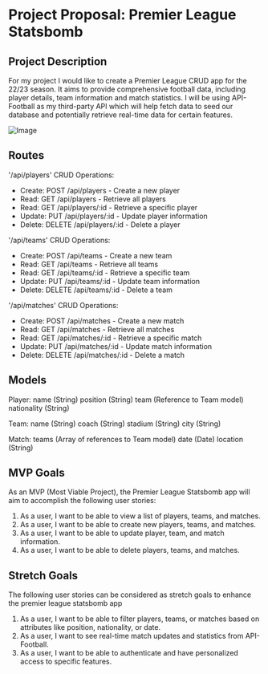 # Project Proposal: Premier League Statsbomb
## Project Description
For my project I would like to create a Premier League CRUD app for the 22/23 season. It aims to 
provide comprehensive football data, including player details, team information and match statistics. I will be using API-Football as my third-party API which will help fetch data to seed our database and potentially retrieve real-time data for certain features.

![Image](premierleague.jpeg)

## Routes
'/api/players'
CRUD Operations:
-  Create: POST /api/players - Create a new player
-  Read: GET /api/players - Retrieve all players
-  Read: GET /api/players/:id - Retrieve a specific player
-  Update: PUT /api/players/:id - Update player information
-  Delete: DELETE /api/players/:id - Delete a player

'/api/teams'
CRUD Operations:
-  Create: POST /api/teams - Create a new team
-  Read: GET /api/teams - Retrieve all teams
-  Read: GET /api/teams/:id - Retrieve a specific team
-  Update: PUT /api/teams/:id - Update team information
-  Delete: DELETE /api/teams/:id - Delete a team

'/api/matches'
CRUD Operations:
-  Create: POST /api/matches - Create a new match
-  Read: GET /api/matches - Retrieve all matches
-  Read: GET /api/matches/:id - Retrieve a specific match
-  Update: PUT /api/matches/:id - Update match information
-  Delete: DELETE /api/matches/:id - Delete a match

## Models
Player:
name (String)
position (String)
team (Reference to Team model)
nationality (String)

Team:
name (String)
coach (String)
stadium (String)
city (String)

Match:
teams (Array of references to Team model)
date (Date)
location (String)

## MVP Goals
As an MVP (Most Viable Project), the Premier League Statsbomb app will aim to accomplish the following user stories:

1. As a user, I want to be able to view a list of players, teams, and matches.
2. As a user, I want to be able to create new players, teams, and matches.
3. As a user, I want to be able to update player, team, and match information.
4. As a user, I want to be able to delete players, teams, and matches.

## Stretch Goals
The following user stories can be considered as stretch goals to enhance the premier league statsbomb app

1. As a user, I want to be able to filter players, teams, or matches based on attributes like position, nationality, or date.
2. As a user, I want to see real-time match updates and statistics from API-Football.
3. As a user, I want to be able to authenticate and have personalized access to specific features.